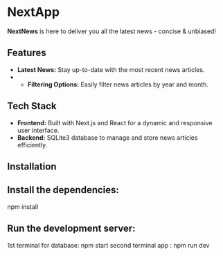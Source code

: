 

# NextApp

**NextNews** is here to deliver you all the latest news - concise & unbiased!

## Features

- **Latest News:** Stay up-to-date with the most recent news articles.
- - **Filtering Options:** Easily filter news articles by year and month.


## Tech Stack

- **Frontend:** Built with Next.js and React for a dynamic and responsive user interface.
- **Backend:** SQLite3 database to manage and store news articles efficiently.

## Installation
## Install the dependencies:

npm install

## Run the development server:
1st terminal for database: npm start
second terminal app : npm run dev
